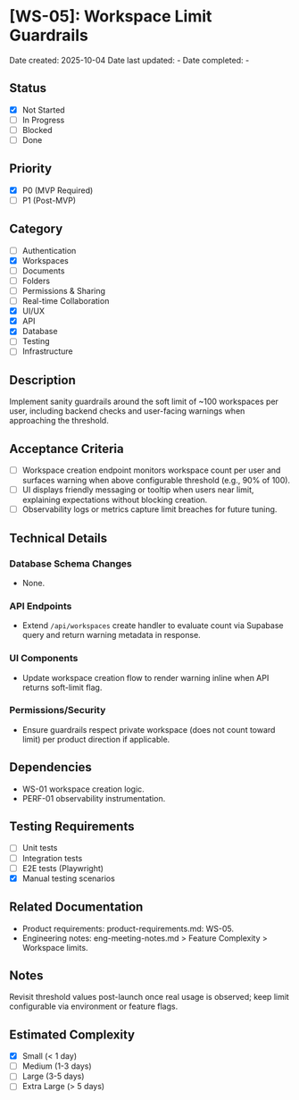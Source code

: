# [WS-05]: Workspace Limit Guardrails

Date created: 2025-10-04
Date last updated: -
Date completed: -

## Status

- [x] Not Started
- [ ] In Progress
- [ ] Blocked
- [ ] Done

## Priority

- [x] P0 (MVP Required)
- [ ] P1 (Post-MVP)

## Category

- [ ] Authentication
- [x] Workspaces
- [ ] Documents
- [ ] Folders
- [ ] Permissions & Sharing
- [ ] Real-time Collaboration
- [x] UI/UX
- [x] API
- [x] Database
- [ ] Testing
- [ ] Infrastructure

## Description

Implement sanity guardrails around the soft limit of ~100 workspaces per user, including backend checks and user-facing warnings when approaching the threshold.

## Acceptance Criteria

- [ ] Workspace creation endpoint monitors workspace count per user and surfaces warning when above configurable threshold (e.g., 90% of 100).
- [ ] UI displays friendly messaging or tooltip when users near limit, explaining expectations without blocking creation.
- [ ] Observability logs or metrics capture limit breaches for future tuning.

## Technical Details

### Database Schema Changes

- None.

### API Endpoints

- Extend `/api/workspaces` create handler to evaluate count via Supabase query and return warning metadata in response.

### UI Components

- Update workspace creation flow to render warning inline when API returns soft-limit flag.

### Permissions/Security

- Ensure guardrails respect private workspace (does not count toward limit) per product direction if applicable.

## Dependencies

- WS-01 workspace creation logic.
- PERF-01 observability instrumentation.

## Testing Requirements

- [ ] Unit tests
- [ ] Integration tests
- [ ] E2E tests (Playwright)
- [x] Manual testing scenarios

## Related Documentation

- Product requirements: product-requirements.md: WS-05.
- Engineering notes: eng-meeting-notes.md > Feature Complexity > Workspace limits.

## Notes

Revisit threshold values post-launch once real usage is observed; keep limit configurable via environment or feature flags.

## Estimated Complexity

- [x] Small (< 1 day)
- [ ] Medium (1-3 days)
- [ ] Large (3-5 days)
- [ ] Extra Large (> 5 days)
